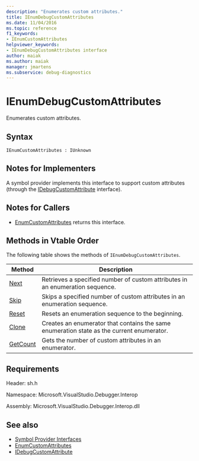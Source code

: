 ```yaml
---
description: "Enumerates custom attributes."
title: IEnumDebugCustomAttributes
ms.date: 11/04/2016
ms.topic: reference
f1_keywords:
- IEnumCustomAttributes
helpviewer_keywords:
- IEnumDebugCustomAttributes interface
author: maiak
ms.author: maiak
manager: jmartens
ms.subservice: debug-diagnostics
---
```

# IEnumDebugCustomAttributes

Enumerates custom attributes.

## Syntax

```
IEnumCustomAttributes : IUnknown
```

## Notes for Implementers
 A symbol provider implements this interface to support custom attributes (through the [IDebugCustomAttribute](../../../extensibility/debugger/reference/idebugcustomattribute.md) interface).

## Notes for Callers
- [EnumCustomAttributes](../../../extensibility/debugger/reference/idebugcustomattributequery2-enumcustomattributes.md) returns this interface.

## Methods in Vtable Order
 The following table shows the methods of `IEnumDebugCustomAttributes`.

|Method|Description|
|------------|-----------------|
|[Next](../../../extensibility/debugger/reference/ienumdebugcustomattributes-next.md)|Retrieves a specified number of custom attributes in an enumeration sequence.|
|[Skip](../../../extensibility/debugger/reference/ienumdebugcustomattributes-skip.md)|Skips a specified number of custom attributes in an enumeration sequence.|
|[Reset](../../../extensibility/debugger/reference/ienumdebugcustomattributes-reset.md)|Resets an enumeration sequence to the beginning.|
|[Clone](../../../extensibility/debugger/reference/ienumdebugcustomattributes-clone.md)|Creates an enumerator that contains the same enumeration state as the current enumerator.|
|[GetCount](../../../extensibility/debugger/reference/ienumdebugcustomattributes-getcount.md)|Gets the number of custom attributes in an enumerator.|

## Requirements
 Header: sh.h

 Namespace: Microsoft.VisualStudio.Debugger.Interop

 Assembly: Microsoft.VisualStudio.Debugger.Interop.dll

## See also
- [Symbol Provider Interfaces](../../../extensibility/debugger/reference/symbol-provider-interfaces.md)
- [EnumCustomAttributes](../../../extensibility/debugger/reference/idebugcustomattributequery2-enumcustomattributes.md)
- [IDebugCustomAttribute](../../../extensibility/debugger/reference/idebugcustomattribute.md)

